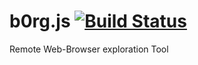 b0rg.js [![Build Status](https://travis-ci.org/cvieth/b0rg.js.svg)](https://travis-ci.org/cvieth/b0rg.js)
========

Remote Web-Browser exploration Tool
